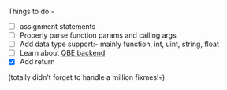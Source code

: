 Things to do:-

- [ ] assignment statements
- [ ] Properly parse function params and calling args
- [ ] Add data type support:- mainly function, int, uint, string, float
- [ ] Learn about [QBE backend](https://c9x.me/compile/)
- [x] Add return

(totally didn't forget to handle a million fixmes!💀)
